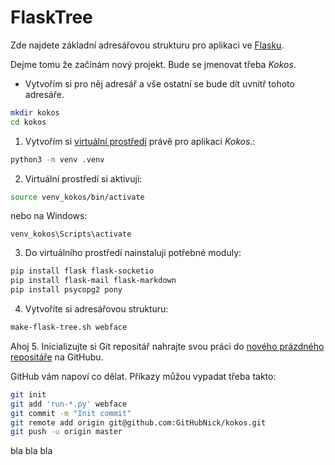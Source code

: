 # FlaskTree

Zde najdete základní adresářovou strukturu pro aplikaci ve 
[Flasku](http://flask.pocoo.org/).

Dejme tomu že začínám nový projekt. Bude se jmenovat třeba *Kokos*.

* Vytvořím si pro něj adresář a vše ostatní se bude dít uvnitř tohoto adresáře.

```bash
mkdir kokos
cd kokos
```

1. Vytvořím si [virtuální prostředí](https://virtualenv.pypa.io/en/stable/)
   právě pro aplikaci *Kokos*.:

```bash
python3 -m venv .venv
```

2. Virtuální prostředí si aktivuji:

```bash
source venv_kokos/bin/activate
```
nebo na Windows:
```
venv_kokos\Scripts\activate

```

3. Do virtuálního prostředí nainstaluji potřebné moduly:

```bash
pip install flask flask-socketio
pip install flask-mail flask-markdown
pip install psycopg2 pony
```

4. Vytvoříte si adresářovou strukturu:

```bash
make-flask-tree.sh webface
```
Ahoj
5. Inicializujte si Git repositář nahrajte svou práci 
   do [nového prázdného repositáře](https://github.com/new) 
   na GitHubu.

   GitHub vám napoví co dělat. Příkazy můžou vypadat třeba takto:

```bash
git init
git add 'run-*.py' webface
git commit -m "Init commit"
git remote add origin git@github.com:GitHubNick/kokos.git
git push -u origin master
```
bla bla bla
